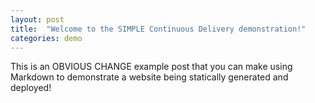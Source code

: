 ```yaml
---
layout: post
title:  "Welcome to the SIMPLE Continuous Delivery demonstration!"
categories: demo
---
```


This is an OBVIOUS CHANGE example post that you can make using Markdown to demonstrate a website being statically generated and deployed!
